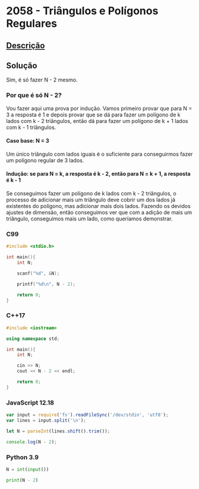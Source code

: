 # 2058 - Triângulos e Polígonos Regulares

## [Descrição](https://www.beecrowd.com.br/judge/pt/problems/view/2058)

## Solução

Sim, é só fazer N - 2 mesmo.

### Por que é só N - 2?

Vou fazer aqui uma prova por indução. Vamos primeiro provar que para N = 3 a resposta é 1 e depois provar que se dá para fazer um polígono de k lados com k - 2 triângulos, então dá para fazer um polígono de k + 1 lados com k - 1 triângulos.

#### Caso base: N = 3

Um único triângulo com lados iguais é o suficiente para conseguirmos fazer um polígono regular de 3 lados.

#### Indução: se para N = k, a resposta é k - 2, então para N = k + 1, a resposta é k - 1

Se conseguimos fazer um polígono de k lados com k - 2 triângulos, o processo de adicionar mais um triângulo deve cobrir um dos lados já existentes do polígono, mas adicionar mais dois lados. Fazendo os devidos ajustes de dimensão, então conseguimos ver que com a adição de mais um triângulo, conseguimos mais um lado, como queríamos demonstrar.

### C99
```c
#include <stdio.h>

int main(){
    int N;

    scanf("%d", &N);

    printf("%d\n", N - 2);

    return 0;
}
```

### C++17
```cpp
#include <iostream>

using namespace std;

int main(){
    int N;

    cin >> N;
    cout << N - 2 << endl;

    return 0;
}
```

### JavaScript 12.18
```javascript
var input = require('fs').readFileSync('/dev/stdin', 'utf8');
var lines = input.split('\n');

let N = parseInt(lines.shift().trim());

console.log(N - 2);
```

### Python 3.9
```python
N = int(input())

print(N - 2)
```